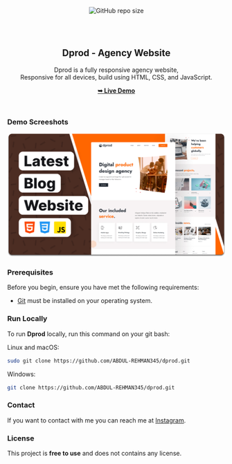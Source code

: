 <div align="center">
  
  ![GitHub repo size](https://img.shields.io/github/repo-size/codewithsadee/dprod)
 

  <br />
  <br />

  <h2 align="center">Dprod - Agency Website</h2>

  Dprod is a fully responsive agency website, <br />Responsive for all devices, build using HTML, CSS, and JavaScript.

  <a href=""><strong>➥ Live Demo</strong></a>

</div>

<br />

### Demo Screeshots

![Dprod Desktop Demo](./readme-images/desktop.png "Desktop Demo")

### Prerequisites

Before you begin, ensure you have met the following requirements:

* [Git](https://git-scm.com/downloads "Download Git") must be installed on your operating system.

### Run Locally

To run **Dprod** locally, run this command on your git bash:

Linux and macOS:

```bash
sudo git clone https://github.com/ABDUL-REHMAN345/dprod.git
```

Windows:

```bash
git clone https://github.com/ABDUL-REHMAN345/dprod.git
```

### Contact

If you want to contact with me you can reach me at [Instagram](https://www.instagram.com/coder_life98/).

### License

This project is **free to use** and does not contains any license.
